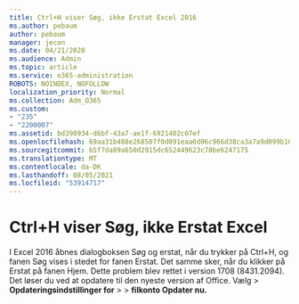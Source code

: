 ```yaml
---
title: Ctrl+H viser Søg, ikke Erstat Excel 2016
ms.author: pebaum
author: pebaum
manager: jecon
ms.date: 04/21/2020
ms.audience: Admin
ms.topic: article
ms.service: o365-administration
ROBOTS: NOINDEX, NOFOLLOW
localization_priority: Normal
ms.collection: Adm_O365
ms.custom:
- "235"
- "2200007"
ms.assetid: bd398934-d6bf-43a7-ae1f-6921402c07ef
ms.openlocfilehash: 69aa31b488e268507f0d091eaa6d06c966d38ca3a7a9d099b10886e1954b956b
ms.sourcegitcommit: b5f7da89a650d2915dc652449623c78be6247175
ms.translationtype: MT
ms.contentlocale: da-DK
ms.lasthandoff: 08/05/2021
ms.locfileid: "53914717"
---
```

# <a name="ctrlh-shows-find-not-replace-in-excel"></a>Ctrl+H viser Søg, ikke Erstat Excel

I Excel 2016 åbnes dialogboksen Søg og erstat, når du trykker på Ctrl+H, og fanen Søg vises i stedet for fanen Erstat. Det samme sker, når du klikker på Erstat på fanen Hjem. Dette problem blev rettet i version 1708 (8431.2094). Det løser du ved at opdatere til den nyeste version af Office. Vælg  \> **Opdateringsindstillinger for** \>  \> **filkonto Opdater nu.**
  